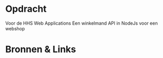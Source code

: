 # Opdracht
Voor de HHS Web Applications
Een winkelmand API in NodeJs voor een webshop

# Bronnen & Links
